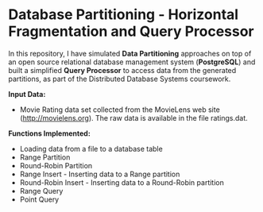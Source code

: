 # Database Partitioning - Horizontal Fragmentation and Query Processor

In this repository, I have simulated **Data Partitioning** approaches on top of an open source relational database management system (**PostgreSQL**) and built a simplified **Query Processor** to access data from the generated partitions, as part of the Distributed Database Systems coursework. 

**Input Data:** 
* Movie Rating data set collected from the MovieLens web site (http://movielens.org). The raw data is available in the file ratings.dat.

**Functions Implemented:**

* Loading data from a file to a database table
* Range Partition
* Round-Robin Partition
* Range Insert - Inserting data to a Range partition
* Round-Robin Insert - Inserting data to a Round-Robin partition
* Range Query
* Point Query





